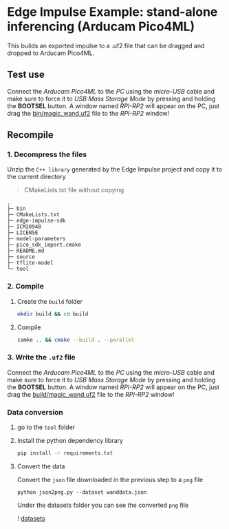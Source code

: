 # Edge Impulse Example: stand-alone inferencing (Arducam Pico4ML)

This builds an exported impulse to a .uf2 file that can be dragged and dropped to Arducam Pico4ML.
## Test use

Connect the *Arducam Pico4ML* to the *PC* using the *micro-USB* cable and make sure to force it to *USB Mass Storage Mode* by pressing and holding the **BOOTSEL** button.
A window named *RPI-RP2* will appear on the PC, just drag the [bin/magic_wand.uf2](bin/magic_wand.uf2) file to the *RPI-RP2* window!

## Recompile
### 1. Decompress the files

Unzip the `C++ library` generated by the Edge Impulse project and copy it to the current directory

> CMakeLists.txt file without copying

   ```
   .
   ├─ bin
   ├─ CMakeLists.txt
   ├─ edge-impulse-sdk
   ├─ ICM20948
   ├─ LICENSE
   ├─ model-parameters
   ├─ pico_sdk_import.cmake
   ├─ README.md
   ├─ source
   ├─ tflite-model
   └─ tool
   ```

### 2. Compile

1. Create the `build` folder
   ```bash
   mkdir build && cd build
   ```

2. Compile

   ```bash
   camke .. && cmake --build . --parallel
   ```


### 3. Write the `.uf2` file

Connect the *Arducam Pico4ML* to the *PC* using the *micro-USB* cable and make sure to force it to *USB Mass Storage Mode* by pressing and holding the **BOOTSEL** button.
A window named *RPI-RP2* will appear on the PC, just drag the [build/magic_wand.uf2](build/magic_wand.uf2) file to the *RPI-RP2* window!

### Data conversion
1. go to the `tool` folder

2. Install the python dependency library

   ```bash
   pip install -r requirements.txt
   ```

3. Convert the data

   Convert the `json` file downloaded in the previous step to a `png` file

   ```
   python json2png.py --dataset wanddata.json
   ```

   Under the datasets folder you can see the converted `png` file

   ! [datasets](media/datasets.png)

